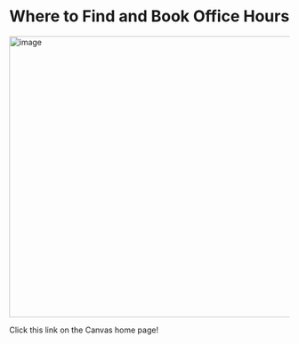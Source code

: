 # Where to Find and Book Office Hours

<img width="506" alt="image" src="https://github.com/allegheny-college-cmpsc-100-spring-2024/slides/assets/8368413/26af4f01-2333-4010-b8d8-30d5ee68eb29">

Click this link on the Canvas home page!
